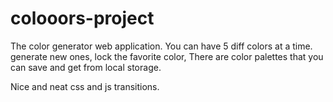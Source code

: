 # colooors-project
The color generator web application. 
You can have 5 diff colors at a time.
generate new ones, 
lock the favorite color, 
There are color palettes that you can save and get from local storage. 

Nice and neat css and js transitions. 
